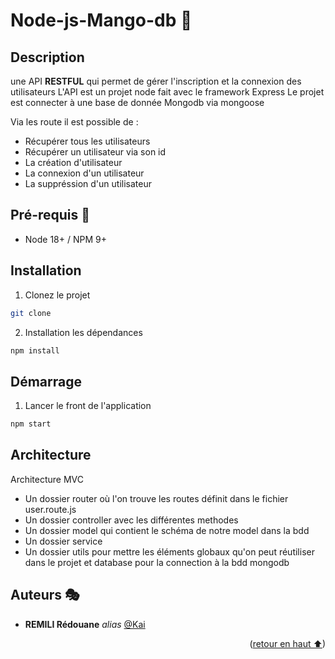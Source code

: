 # Node-js-Mango-db 🚀     <a name="readme-top"></a>


## Description

une API **RESTFUL** qui permet de gérer l'inscription et la connexion des utilisateurs
L'API est un projet node fait avec le framework Express
Le projet est connecter à une base de donnée Mongodb via mongoose

Via les route il est possible de :
* Récupérer tous les utilisateurs
* Récupérer un utilisateur via son id
* La création d'utilisateur
* La connexion d'un utilisateur
* La suppréssion d'un utilisateur 


## Pré-requis 🎨

- Node 18+ / NPM 9+


## Installation

1. Clonez le projet
```sh
git clone 
```

2. Installation les dépendances
```bash
npm install
```


## Démarrage

1. Lancer le front de l'application
```bash
npm start
```


## Architecture 

Architecture MVC

* Un dossier router où l'on trouve les routes définit dans le fichier user.route.js
* Un dossier controller avec les différentes methodes
* Un dossier model qui contient le schéma de notre model dans la bdd
* Un dossier service
* Un dossier utils pour mettre les éléments globaux qu'on peut réutiliser dans le projet et database pour la connection à la bdd mongodb 


## Auteurs 🎭

* **REMILI Rédouane** _alias_ [@Kai](https://github.com/)
<p align="right">(<a href="#readme-top">retour en haut ⬆</a>)</p>